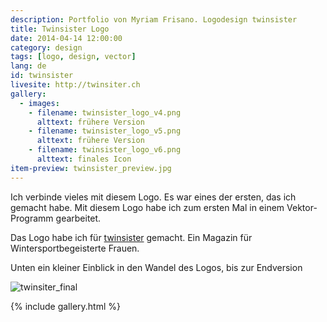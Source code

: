```yaml
---
description: Portfolio von Myriam Frisano. Logodesign twinsister
title: Twinsister Logo
date: 2014-04-14 12:00:00
category: design
tags: [logo, design, vector]
lang: de
id: twinsister
livesite: http://twinsiter.ch
gallery:
  - images:
    - filename: twinsister_logo_v4.png
      alttext: frühere Version
    - filename: twinsister_logo_v5.png
      alttext: frühere Version
    - filename: twinsister_logo_v6.png
      alttext: finales Icon
item-preview: twinsister_preview.jpg
---
```

Ich verbinde vieles mit diesem Logo. Es war eines der ersten, das ich gemacht habe. Mit diesem Logo habe ich zum ersten Mal in einem Vektor-Programm gearbeitet.

Das Logo habe ich für [twinsister](http://twinsister.ch) gemacht. Ein Magazin für Wintersportbegeisterte Frauen.

Unten ein kleiner Einblick in den Wandel des Logos, bis zur Endversion

![twinsiter_final]({{site.img_dir}}/twinsiter_logo_final.png)

{% include gallery.html %}

<style>
    .masonry img,
    #imagelightbox {
        background: white;
    }
</style>
